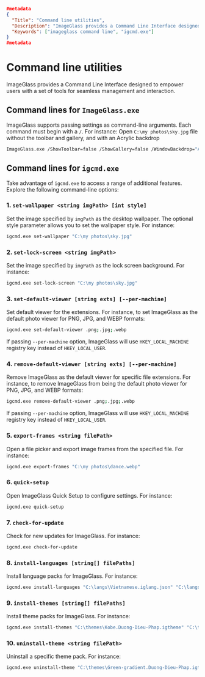 ```json
#metadata
{
  "Title": "Command line utilities",
  "Description": "ImageGlass provides a Command Line Interface designed to empower users with a set of tools for seamless management and interaction.",
  "Keywords": ["imageglass command line", "igcmd.exe"]
}
#metadata
```


# Command line utilities
ImageGlass provides a Command Line Interface designed to empower users with a set of tools for seamless management and interaction.


## Command lines for `ImageGlass.exe`
ImageGlass supports passing settings as command-line arguments. Each command must begin with a `/`. For instance: Open `C:\my photos\sky.jpg` file without the toolbar and gallery, and with an Acrylic backdrop
```bash
ImageGlass.exe /ShowToolbar=false /ShowGallery=false /WindowBackdrop="Acrylic" "C:\my photos\sky.jpg"
```


## Command lines for `igcmd.exe`
Take advantage of `igcmd.exe` to access a range of additional features. Explore the following command-line options:

### 1. `set-wallpaper <string imgPath> [int style]`
Set the image specified by `imgPath` as the desktop wallpaper. The optional style parameter allows you to set the wallpaper style. For instance:
```bash
igcmd.exe set-wallpaper "C:\my photos\sky.jpg"
```


### 2. `set-lock-screen <string imgPath>`
Set the image specified by `imgPath` as the lock screen background. For instance:
```bash
igcmd.exe set-lock-screen "C:\my photos\sky.jpg"
```


### 3. `set-default-viewer [string exts] [--per-machine]`
Set default viewer for the extensions. For instance, to set ImageGlass as the default photo viewer for PNG, JPG, and WEBP formats:
```bash
igcmd.exe set-default-viewer .png;.jpg;.webp
```

If passing `--per-machine` option, ImageGlass will use `HKEY_LOCAL_MACHINE` registry key instead of `HKEY_LOCAL_USER`.


### 4. `remove-default-viewer [string exts] [--per-machine]`
Remove ImageGlass as the default viewer for specific file extensions. For instance, to remove ImageGlass from being the default photo viewer for PNG, JPG, and WEBP formats:
```bash
igcmd.exe remove-default-viewer .png;.jpg;.webp
```

If passing `--per-machine` option, ImageGlass will use `HKEY_LOCAL_MACHINE` registry key instead of `HKEY_LOCAL_USER`.


### 5. `export-frames <string filePath>`
Open a file picker and export image frames from the specified file. For instance:
```bash
igcmd.exe export-frames "C:\my photos\dance.webp"
```


### 6. `quick-setup`
Open ImageGlass Quick Setup to configure settings. For instance:
```bash
igcmd.exe quick-setup
```


### 7. `check-for-update`
Check for new updates for ImageGlass. For instance:
```bash
igcmd.exe check-for-update
```


### 8. `install-languages [string[] filePaths]`
Install language packs for ImageGlass. For instance:
```bash
igcmd.exe install-languages "C:\langs\Vietnamese.iglang.json" "C:\langs\Japanese.iglang.json"
```


### 9. `install-themes [string[] filePaths]`
Install theme packs for ImageGlass. For instance:
```bash
igcmd.exe install-themes "C:\themes\Kobe.Duong-Dieu-Phap.igtheme" "C:\themes\Green-gradient.Duong-Dieu-Phap.igtheme"
```


### 10. `uninstall-theme <string filePath>`
Uninstall a specific theme pack. For instance:
```bash
igcmd.exe uninstall-theme "C:\themes\Green-gradient.Duong-Dieu-Phap.igtheme"
```
